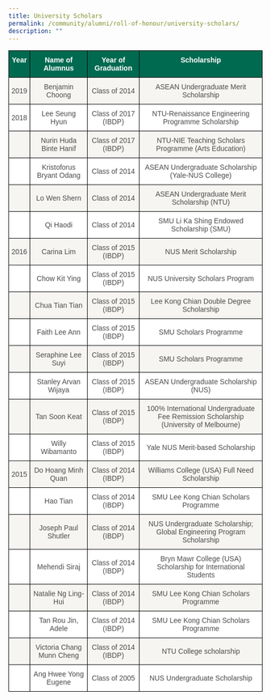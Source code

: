 ```yaml
---
title: University Scholars
permalink: /community/alumni/roll-of-honour/university-scholars/
description: ""
---
```

<style type="text/css">
.tg  {border-collapse:collapse;border-spacing:0;}
.tg td{border-color:black;border-style:solid;border-width:1px;font-family:Arial, sans-serif;font-size:14px;
  overflow:hidden;padding:10px 5px;word-break:normal;}
.tg th{border-color:black;border-style:solid;border-width:1px;font-family:Arial, sans-serif;font-size:14px;
  font-weight:normal;overflow:hidden;padding:10px 5px;word-break:normal;}
.tg .tg-m7s7{background-color:#FFF;color:#4C4B4B;text-align:center;vertical-align:middle}
.tg .tg-pwos{background-color:#006A51;color:#FFF;font-weight:bold;text-align:center;vertical-align:top}
.tg .tg-5sss{background-color:#F6F5F2;color:#4C4B4B;text-align:center;vertical-align:middle}
.tg .tg-v6qv{background-color:#FFF;color:#4C4B4B;text-align:center;vertical-align:top}
.tg .tg-my8k{background-color:#F6F5F2;color:#4C4B4B;text-align:center;vertical-align:top}
</style>
<table class="tg">
<thead>
  <tr>
    <th class="tg-pwos">Year</th>
    <th class="tg-pwos">Name of Alumnus</th>
    <th class="tg-pwos">Year of Graduation</th>
    <th class="tg-pwos">Scholarship</th>
  </tr>
</thead>
<tbody>
  <tr>
    <td class="tg-5sss"><span style="color:#4C4B4B">2019</span></td>
    <td class="tg-5sss"><span style="color:#4C4B4B">Benjamin Choong</span></td>
    <td class="tg-5sss"><span style="color:#4C4B4B">Class of 2014</span></td>
    <td class="tg-5sss"><span style="color:#4C4B4B">ASEAN Undergraduate Merit Scholarship</span></td>
  </tr>
  <tr>
    <td class="tg-m7s7"><span style="color:#4C4B4B">2018</span></td>
    <td class="tg-m7s7"><span style="color:#4C4B4B">Lee Seung Hyun</span></td>
    <td class="tg-m7s7"><span style="color:#4C4B4B">Class of 2017 (IBDP)</span></td>
    <td class="tg-m7s7"><span style="color:#4C4B4B">NTU-Renaissance Engineering Programme Scholarship</span></td>
  </tr>
  <tr>
    <td class="tg-5sss"></td>
    <td class="tg-5sss"><span style="color:#4C4B4B">Nurin Huda Binte Hanif</span></td>
    <td class="tg-5sss"><span style="color:#4C4B4B">Class of 2017 (IBDP)</span></td>
    <td class="tg-5sss"><span style="color:#4C4B4B">NTU-NIE Teaching Scholars Programme (Arts Education)</span></td>
  </tr>
  <tr>
    <td class="tg-v6qv"></td>
    <td class="tg-m7s7"><span style="color:#4C4B4B">Kristoforus Bryant Odang</span></td>
    <td class="tg-m7s7"><span style="color:#4C4B4B">Class of 2014</span></td>
    <td class="tg-m7s7"><span style="color:#4C4B4B">ASEAN Undergraduate Scholarship (Yale-NUS College)</span></td>
  </tr>
  <tr>
    <td class="tg-my8k"></td>
    <td class="tg-5sss"><span style="color:#4C4B4B">Lo Wen Shern</span></td>
    <td class="tg-5sss"><span style="color:#4C4B4B">Class of 2014</span></td>
    <td class="tg-5sss"><span style="color:#4C4B4B">ASEAN Undergraduate Merit Scholarship (NTU)</span></td>
  </tr>
  <tr>
    <td class="tg-v6qv"></td>
    <td class="tg-m7s7"><span style="color:#4C4B4B">Qi Haodi</span></td>
    <td class="tg-m7s7"><span style="color:#4C4B4B">Class of 2014</span></td>
    <td class="tg-m7s7"><span style="color:#4C4B4B">SMU Li Ka Shing Endowed Scholarship (SMU)</span></td>
  </tr>
  <tr>
    <td class="tg-5sss"><span style="color:#4C4B4B">2016</span></td>
    <td class="tg-5sss"><span style="color:#4C4B4B">Carina Lim</span></td>
    <td class="tg-5sss"><span style="color:#4C4B4B">Class of 2015 (IBDP)</span></td>
    <td class="tg-5sss"><span style="color:#4C4B4B">NUS Merit Scholarship</span></td>
  </tr>
  <tr>
    <td class="tg-m7s7"></td>
    <td class="tg-m7s7"><span style="color:#4C4B4B">Chow Kit Ying</span></td>
    <td class="tg-m7s7"><span style="color:#4C4B4B">Class of 2015 (IBDP)</span></td>
    <td class="tg-m7s7"><span style="color:#4C4B4B">NUS University Scholars Program</span></td>
  </tr>
  <tr>
    <td class="tg-5sss"></td>
    <td class="tg-5sss"><span style="color:#4C4B4B">Chua Tian Tian</span></td>
    <td class="tg-5sss"><span style="color:#4C4B4B">Class of 2015 (IBDP)</span></td>
    <td class="tg-5sss"><span style="color:#4C4B4B">Lee Kong Chian Double Degree Scholarship</span></td>
  </tr>
  <tr>
    <td class="tg-m7s7"></td>
    <td class="tg-m7s7"><span style="color:#4C4B4B">Faith Lee Ann</span></td>
    <td class="tg-m7s7"><span style="color:#4C4B4B">Class of 2015 (IBDP)</span></td>
    <td class="tg-m7s7"><span style="color:#4C4B4B">SMU Scholars Programme</span></td>
  </tr>
  <tr>
    <td class="tg-5sss"></td>
    <td class="tg-5sss"><span style="color:#4C4B4B">Seraphine Lee Suyi</span></td>
    <td class="tg-5sss"><span style="color:#4C4B4B">Class of 2015 (IBDP)</span></td>
    <td class="tg-5sss"><span style="color:#4C4B4B">SMU Scholars Programme</span></td>
  </tr>
  <tr>
    <td class="tg-m7s7"></td>
    <td class="tg-m7s7"><span style="color:#4C4B4B">Stanley Arvan Wijaya</span></td>
    <td class="tg-m7s7"><span style="color:#4C4B4B">Class of 2015 (IBDP)</span></td>
    <td class="tg-m7s7"><span style="color:#4C4B4B">ASEAN Undergraduate Scholarship (NUS)</span></td>
  </tr>
  <tr>
    <td class="tg-5sss"></td>
    <td class="tg-5sss"><span style="color:#4C4B4B">Tan Soon Keat</span></td>
    <td class="tg-5sss"><span style="color:#4C4B4B">Class of 2015 (IBDP)</span></td>
    <td class="tg-5sss"><span style="color:#4C4B4B">100% International Undergraduate Fee Remission Scholarship (University of Melbourne)</span></td>
  </tr>
  <tr>
    <td class="tg-m7s7"></td>
    <td class="tg-m7s7"><span style="color:#4C4B4B">Willy Wibamanto</span></td>
    <td class="tg-m7s7"><span style="color:#4C4B4B">Class of 2015 (IBDP)</span></td>
    <td class="tg-m7s7"><span style="color:#4C4B4B">Yale NUS Merit-based Scholarship</span></td>
  </tr>
  <tr>
    <td class="tg-5sss"><span style="color:#4C4B4B">2015</span></td>
    <td class="tg-5sss"><span style="color:#4C4B4B">Do Hoang Minh Quan</span></td>
    <td class="tg-5sss"><span style="color:#4C4B4B">Class of 2014 (IBDP)</span></td>
    <td class="tg-5sss"><span style="color:#4C4B4B">Williams College (USA) Full Need Scholarship</span></td>
  </tr>
  <tr>
    <td class="tg-m7s7"></td>
    <td class="tg-m7s7"><span style="color:#4C4B4B">Hao Tian</span></td>
    <td class="tg-m7s7"><span style="color:#4C4B4B">Class of 2014 (IBDP)</span></td>
    <td class="tg-m7s7"><span style="color:#4C4B4B">SMU Lee Kong Chian Scholars Programme</span></td>
  </tr>
  <tr>
    <td class="tg-5sss"></td>
    <td class="tg-5sss"><span style="color:#4C4B4B">Joseph Paul Shutler</span></td>
    <td class="tg-5sss"><span style="color:#4C4B4B">Class of 2014 (IBDP)</span></td>
    <td class="tg-5sss"><span style="color:#4C4B4B">NUS Undergraduate Scholarship; Global Engineering Program Scholarship</span></td>
  </tr>
  <tr>
    <td class="tg-m7s7"></td>
    <td class="tg-m7s7"><span style="color:#4C4B4B">Mehendi Siraj</span></td>
    <td class="tg-m7s7"><span style="color:#4C4B4B">Class of 2014 (IBDP)</span></td>
    <td class="tg-m7s7"><span style="color:#4C4B4B">Bryn Mawr College (USA) Scholarship for International Students</span></td>
  </tr>
  <tr>
    <td class="tg-5sss"></td>
    <td class="tg-5sss"><span style="color:#4C4B4B">Natalie Ng Ling-Hui</span></td>
    <td class="tg-5sss"><span style="color:#4C4B4B">Class of 2014 (IBDP)</span></td>
    <td class="tg-5sss"><span style="color:#4C4B4B">SMU Lee Kong Chian Scholars Programme</span></td>
  </tr>
  <tr>
    <td class="tg-m7s7"></td>
    <td class="tg-m7s7"><span style="color:#4C4B4B">Tan Rou Jin, Adele</span></td>
    <td class="tg-m7s7"><span style="color:#4C4B4B">Class of 2014 (IBDP)</span></td>
    <td class="tg-m7s7"><span style="color:#4C4B4B">SMU Lee Kong Chian Scholars Programme</span></td>
  </tr>
  <tr>
    <td class="tg-5sss"></td>
    <td class="tg-5sss"><span style="color:#4C4B4B">Victoria Chang Munn Cheng</span></td>
    <td class="tg-5sss"><span style="color:#4C4B4B">Class of 2014 (IBDP)</span></td>
    <td class="tg-5sss"><span style="color:#4C4B4B">NTU College scholarship</span></td>
  </tr>
  <tr>
    <td class="tg-v6qv"></td>
    <td class="tg-m7s7"><span style="color:#4C4B4B">Ang Hwee Yong Eugene</span></td>
    <td class="tg-m7s7"><span style="color:#4C4B4B">Class of 2005</span></td>
    <td class="tg-m7s7"><span style="color:#4C4B4B">NUS Undergraduate Scholarship</span></td>
  </tr>
</tbody>
</table>